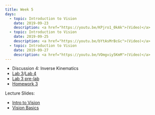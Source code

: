 ```yaml
---
title: Week 5
days:
  - topic: Introduction to Vision
    date: 2019-09-23
    description: <a href="https://youtu.be/KPjro1_0kAk">(Video)</a>
  - topic: Introduction to Vision
    date: 2019-09-25
    description: <a href="https://youtu.be/bYtAsMrBcGc">(Video)</a>
  - topic: Introduction to Vision
    date: 2019-09-27
    description: <a href="https://youtu.be/VOmgviy5KmM">(Video)</a>
---
```


- Discussion 4: Inverse Kinematics
- [Lab 3](../assets/labs/lab3/lab3.zip)/[Lab 4](../assets/labs/lab4/lab4.zip)
- [Lab 3 pre-lab](../assets/labs/lab3/lab3prelab.zip)
- [Homework 3](../assets/hw/HW3-fall2019.pdf)

Lecture Slides:
- [Intro to Vision](../assets/lectures/refs/Vision_Intro_MaSKS_Chap1.ppt)
- [Vision Basics](../assets/lectures/refs/Vision_Basics_MaSKS_Chap2.ppt)
